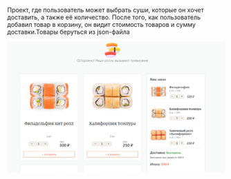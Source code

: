 Проект, где пользователь может выбрать суши, которые он хочет доставить, а также её количество. После того, как пользователь добавил товар в корзину, он видит стоимость товаров и сумму доставки.Товары беруться из json-файла 
<br>

![Вид:](./img/sushi.png)
